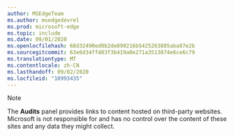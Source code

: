 ```yaml
---
author: MSEdgeTeam
ms.author: msedgedevrel
ms.prod: microsoft-edge
ms.topic: include
ms.date: 09/01/2020
ms.openlocfilehash: 68d32490ed0b2de890216b5425263885aba87e2b
ms.sourcegitcommit: 63e6d34ff483f3b419a0e271a3513874e6ce6c79
ms.translationtype: MT
ms.contentlocale: zh-CN
ms.lasthandoff: 09/02/2020
ms.locfileid: "10993435"
---
```

> [!NOTE]
> The **Audits** panel provides links to content hosted on third-party websites.  Microsoft is not responsible for and has no control over the content of these sites and any data they might collect.  
> 

<!-- image links -->  

<!-- links -->  
